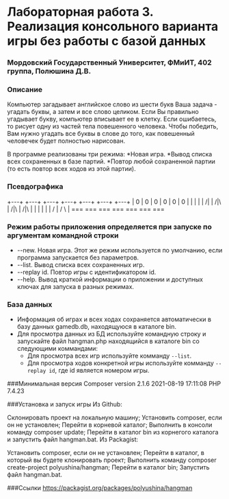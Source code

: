 # Лабораторная работа 3. Реализация консольного варианта игры без работы с базой данных
### Мордовский Государственный Университет, ФМиИТ, 402 группа, Полюшина Д.В.

### Описание
 Компьютер загадывает английское слово из шести букв Ваша задача - угадать буквы, а затем и все слово целиком.
 Если Вы правильно угадывает букву, компьютер вписывает ее в клетку. Если ошибаетесь, то рисует одну из частей тела 
 повешенного человека. Чтобы победить, Вам нужно угадать все буквы в слове до того, как повешенный человечек будет
 полностью нарисован.
 
 В программе реализованы три режима:
 *Новая игра.
 *Вывод списка всех сохраненных в базе партий.
 *Повтор любой сохраненной партии (то есть повтор всех ходов из этой партии).

### Псевдографика
+---+    +---+    +---+    +---+    +---+    +---+    +---+
    |    0   |    0   |    0   |    0   |    0   |    0   |
    |        |    |   |   /|   |   /|\  |   /|\  |   /|\  |
    |        |        |        |        |   /    |   / \  |
   ===      ===      ===      ===      ===      ===      ===


### Режим работы приложения определяется при запуске по аргументам командной строки
* --new. Новая игра. Этот же режим используется по умолчанию, если программа запускается без параметров.
* --list. Вывод списка всех сохраненных игр.
* --replay id. Повтор игры с идентификатором id.
* --help. Вывод краткой информации о приложении и доступных ключах для запуска в разных режимах.

### База данных

* Информация об играх и всех ходах сохраняется автоматически в базу данных gamedb.db, находящуюся в каталоге bin.
* Для просмотра данных из БД используйте командную строку и запускайте файл hangman.php находящийся в каталоге bin со следующими коммандами:
    * Для просмотра всех игр используйте комманду `--list`.
    * Для просмотра ходов конкретной игры используйте комманду `--replay id`, где id является номером игры.


###Минимальная версия
Composer version 2.1.6 2021-08-19 17:11:08
PHP 7.4.23

###Установка и запуск игры
Из Github:

Склонировать проект на локальную машину;
Установить composer, если он не установлен;
Перейти в корневой каталог;
Выполнить в консоли команду composer update;
Перейти в каталог bin из корнегого каталога и запустить файл hangman.bat.
Из Packagist:

Установить composer, если он не установлен;
Перейти в каталог, в который вы будете клонировать проект;
Выполнить команду composer create-project polyushina/hangman;
Перейти в каталог bin;
Запустить файл hangman.bat.

###Ссылки
https://packagist.org/packages/polyushina/hangman